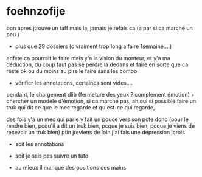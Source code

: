 # foehnzofije

bon apres jtrouve un taff mais la, jamais je refais ca (a par si ca marche un peu )

- plus que 29 dossiers (c vraiment trop long a faire 1semaine....)

enfete ca pourrait le faire mais y'a la vision du monteur, et y'a ma déduction, du coup faut pas se perdre la dedans et faire en sorte que ca reste ok ou du moins au pire le faire sans les combo

- vérifier les annotations, certaines sont vides....

pendant, le chargement dlib (fermeture des yeux ? complement émotion) + chercher un modele d'émotion, si ca marche pas, ah oui si possible faire un truk qui dit ce que le mec regarde et qu'est-ce qui regarde, 

des fois y'a un mec qui parle y fait un pouce vers son pote donc (pour le rendre bien, pcqu'il a dit un truk bien, pcque je suis bien, pcque je viens de recevoir un truk bien) ptin jreviens de loin j'ai fais une dépression jcrois

- soit les annotations

- soit je sais pas suivre un tuto

- au mieux il manque des positions des mains
